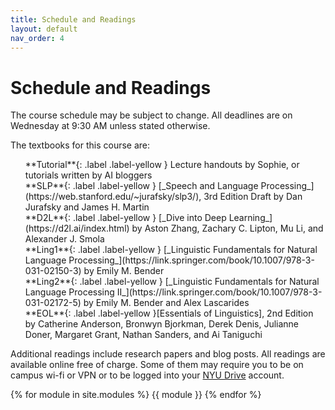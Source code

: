 ```yaml
---
title: Schedule and Readings
layout: default
nav_order: 4
---
```


# Schedule and Readings

The course schedule may be subject to change. All deadlines are on Wednesday at 9:30 AM unless stated otherwise.

The textbooks for this course are:
<ul style="list-style-type: none">
    <li>**Tutorial**{: .label .label-yellow } Lecture handouts by Sophie, or tutorials written by AI bloggers</li>
    <li>**SLP**{: .label .label-yellow } [_Speech and Language Processing_](https://web.stanford.edu/~jurafsky/slp3/), 3rd Edition Draft by Dan Jurafsky and James H. Martin</li>
    <li>**D2L**{: .label .label-yellow } [_Dive into Deep Learning_](https://d2l.ai/index.html) by Aston Zhang, Zachary C. Lipton, Mu Li, and Alexander J. Smola</li>
    <li>**Ling1**{: .label .label-yellow }
[_Linguistic Fundamentals for Natural Language Processing_](https://link.springer.com/book/10.1007/978-3-031-02150-3) by Emily M. Bender</li>
    <li>**Ling2**{: .label .label-yellow }
[_Linguistic Fundamentals for Natural Language Processing II_](https://link.springer.com/book/10.1007/978-3-031-02172-5) by Emily M. Bender and Alex Lascarides</li>
    <li>**EOL**{: .label .label-yellow }[Essentials of Linguistics], 2nd Edition by Catherine Anderson, Bronwyn Bjorkman, Derek Denis, Julianne Doner, Margaret Grant, Nathan Sanders, and Ai Taniguchi</li>
</ul>

Additional readings include research papers and blog posts. All readings are available online free of charge. Some of them may require you to be on campus wi-fi or VPN or to be logged into your [NYU Drive](https://www.nyu.edu/life/information-technology/communication-and-collaboration/document-collaboration-and-sharing/nyu-drive.html) account.

{% for module in site.modules %}
{{ module }}
{% endfor %}
